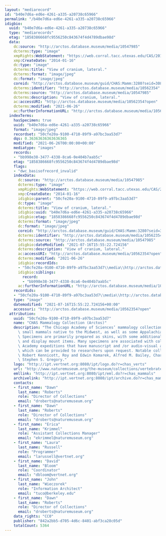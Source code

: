 ```yaml
---
layout: "mediarecord"
id: "b40e7d6a-ed6e-4261-a335-a20738c65966"
permalink: "/b40e7d6a-ed6e-4261-a335-a20738c65966"
idigbio:
  uuid: "b40e7d6a-ed6e-4261-a335-a20738c65966"
  type: "mediarecords"
  etag: "1858386668fc9556250c843674f4d4789dbae98d"
  data:
    dc:source: "http://arctos.database.museum/media/10547985"
    dcterms:type: "image"
    xmpRights:WebStatement: "https://web.corral.tacc.utexas.edu/CAS/20161217-02/jpg/chas_mamm_3280.8.jpg"
    xmp:CreateDate: "2014-01-16"
    dc:type: "image"
    dcterms:title: "View of cranium, lateral."
    dcterms:format: "image/jpeg"
    dc:format: "image/jpeg"
    coreid: "http://arctos.database.museum/guid/CHAS:Mamm:3280?seid=3088335"
    dcterms:identifier: "http://arctos.database.museum/media/10562354"
    dcterms:source: "http://arctos.database.museum/media/10547985"
    dcterms:description: "View of cranium, lateral."
    ac:accessURI: "http://arctos.database.museum/media/10562354?open"
    dcterms:modified: "2021-06-26"
    ac:furtherInformationURL: "http://arctos.database.museum/media/10562354"
  indexTerms:
    hasSpecimen: true
    uuid: "b40e7d6a-ed6e-4261-a335-a20738c65966"
    format: "image/jpeg"
    recordset: "50cfe20a-9100-4710-89f9-a97bc3aa53d7"
    dqs: 0.36363636363636365
    modified: "2021-06-26T00:00:00+00:00"
    mediatype: "images"
    records:
    - "bb998e38-3477-4338-8ca6-0e404b7aab5c"
    etag: "1858386668fc9556250c843674f4d4789dbae98d"
    flags:
    - "dwc_basisofrecord_invalid"
    indexData:
      dc:source: "http://arctos.database.museum/media/10547985"
      dcterms:type: "image"
      xmpRights:WebStatement: "https://web.corral.tacc.utexas.edu/CAS/20161217-02/jpg/chas_mamm_3280.8.jpg"
      xmp:CreateDate: "2014-01-16"
      idigbio:parent: "50cfe20a-9100-4710-89f9-a97bc3aa53d7"
      dc:type: "image"
      dcterms:title: "View of cranium, lateral."
      idigbio:uuid: "b40e7d6a-ed6e-4261-a335-a20738c65966"
      idigbio:etag: "1858386668fc9556250c843674f4d4789dbae98d"
      dcterms:format: "image/jpeg"
      dc:format: "image/jpeg"
      coreid: "http://arctos.database.museum/guid/CHAS:Mamm:3280?seid=3088335"
      dcterms:identifier: "http://arctos.database.museum/media/10562354"
      dcterms:source: "http://arctos.database.museum/media/10547985"
      idigbio:dateModified: "2021-07-16T15:55:22.724156"
      dcterms:description: "View of cranium, lateral."
      ac:accessURI: "http://arctos.database.museum/media/10562354?open"
      dcterms:modified: "2021-06-26"
      idigbio:recordIds:
      - "50cfe20a-9100-4710-89f9-a97bc3aa53d7\\media\\http://arctos.database.museum/media/10562354"
      idigbio:siblings:
        record:
        - "bb998e38-3477-4338-8ca6-0e404b7aab5c"
      ac:furtherInformationURL: "http://arctos.database.museum/media/10562354"
    recordids:
    - "50cfe20a-9100-4710-89f9-a97bc3aa53d7\\media\\http://arctos.database.museum/media/10562354"
    type: "image"
    datemodified: "2021-07-16T15:55:22.724156+00:00"
    accessuri: "http://arctos.database.museum/media/10562354?open"
  attribution:
    uuid: "50cfe20a-9100-4710-89f9-a97bc3aa53d7"
    name: "CHAS Mammalogy Collection (Arctos)"
    description: "The Chicago Academy of Sciences’ mammalogy collection contains mostly\
      \ small mammals native to the Midwest, as well as some Appalachian species.\
      \ Specimens are primarily prepared as skins, with some additional osteological\
      \ and display mount items. Many specimens are associated with collectors or\
      \ Academy expeditions that have manuscript and /or audio-visual archival material,\
      \ which can be provided to researchers upon request. Notable collectors include\
      \ Robert Kennicott, Roy and Edwin Komarek, Alfred M. Bailey, Charles D. Brower,\
      \ Stephen S. Gregory."
    logo: "http://ipt.vertnet.org:8080/ipt/logo.do?r=chas_verts"
    url: "http://www.naturemuseum.org/the-museum/collections/vertebrates"
    emllink: "http://ipt.vertnet.org:8080/ipt/eml.do?r=chas_mammals"
    archivelink: "http://ipt.vertnet.org:8080/ipt/archive.do?r=chas_mammals"
    contacts:
    - first_name: "Dawn"
      last_name: "Roberts"
      role: "Director of Collections"
      email: "droberts@naturemuseum.org"
    - first_name: "Dawn"
      last_name: "Roberts"
      role: "Director of Collections"
      email: "droberts@naturemuseum.org"
    - first_name: "Erica"
      last_name: "Krimmel"
      role: "Assistant Collections Manager"
      email: "ekrimmel@naturemuseum.org"
    - first_name: "Laura"
      last_name: "Russell"
      role: "Programmer"
      email: "larussell@vertnet.org"
    - first_name: "David"
      last_name: "Bloom"
      role: "Coordinator"
      email: "dbloom@vertnet.org"
    - first_name: "John"
      last_name: "Wieczorek"
      role: "Information Architect"
      email: "tuco@berkeley.edu"
    - first_name: "Dawn"
      last_name: "Roberts"
      role: "Director of Collections"
      email: "droberts@naturemuseum.org"
    data_rights: "CC0"
    publisher: "842a2bb5-d705-4d6c-8401-abf3ca28c05d"
    totalCount: 5364
---
```

